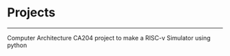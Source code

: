 # Projects
---------------------------------------------------------------------------------------------------------
Computer Architecture CA204 project to make a RISC-v Simulator using python
